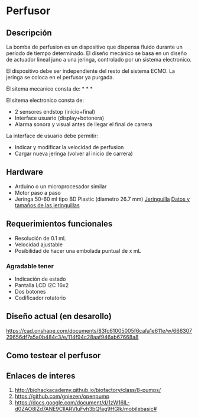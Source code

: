 # Perfusor #

## Descripción ##
La bomba de perfusion es un dispositivo que dispensa fluido durante un período de tiempo determinado.
El diseño mecánico se basa en un diseño de actuador lineal juno a una jeringa, controlado por un sistema electronico.


El dispositivo debe ser independiente del resto del sistema ECMO.
La jeringa se coloca en el perfusor ya purgada.

El sitema mecanico consta de:
* 
* 
* 

El sitema electronico consta de:
* 2 sensores endstop (inicio+final)
* Interface usuario (display+botonera)
* Alarma sonora y visual antes de llegar el final de carrera

La interface de usuario debe permitir:
* Indicar y modificar la velocidad de perfusion
* Cargar nueva jeringa (volver al inicio de carrera)

 
## Hardware ##
* Arduino o un microprocesador similar
* Motor paso a paso
* Jeringa 50-60 ml tipo BD Plastic (diametro 26.7 mm)
[Jeringuilla](https://gitlab.com/coronavirusmakers/ecmo/-/raw/master/images/jeringuilla.jpeg "Jeringuilla de 50-60ml")
[Datos y tamaños de las jeringuillas](https://gitlab.com/coronavirusmakers/ecmo/-/raw/master/files/Syringe-Selection-Guide.pdf "Datos de las jeringuillas")

## Requerimientos funcionales ##
* Resolución de 0.1 mL
* Velocidad ajustable
* Posibilidad de hacer una embolada puntual de x mL

### Agradable tener ###
* Indicación de estado
* Pantalla LCD I2C 16x2
* Dos botones
* Codificador rotatorio

## Diseño actual (en desarollo) ##

https://cad.onshape.com/documents/83fc61005005f6cafa1e611e/w/66630729656df7a5a0b484c3/e/114f94c28aaf946ab67668a8

## Como testear el perfusor

## Enlaces de interes ##
1. http://biohackacademy.github.io/biofactory/class/8-pumps/
2. https://github.com/gniezen/openpump
3. https://docs.google.com/document/d/1zW16lL-d0ZAO8lZd7ANE9CllARVIuFvh3bQfag9HGlk/mobilebasic#
